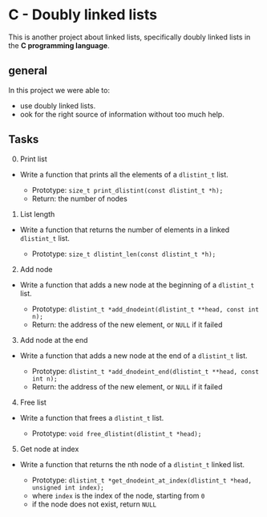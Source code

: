 # C - Doubly linked lists
This is another project about linked lists, specifically doubly linked lists in the __C programming language__.
## general
In this project we were able to:
* use doubly linked lists.
* ook for the right source of information without too much help.
## Tasks
0. Print list
* Write a function that prints all the elements of a `dlistint_t` list.

	* Prototype: `size_t print_dlistint(const dlistint_t *h);`
	* Return: the number of nodes
1. List length
* Write a function that returns the number of elements in a linked `dlistint_t` list.

	* Prototype: `size_t dlistint_len(const dlistint_t *h);`
2. Add node
* Write a function that adds a new node at the beginning of a `dlistint_t` list.

	* Prototype: `dlistint_t *add_dnodeint(dlistint_t **head, const int n);`
	* Return: the address of the new element, or `NULL` if it failed
3. Add node at the end
* Write a function that adds a new node at the end of a `dlistint_t` list.

	* Prototype: `dlistint_t *add_dnodeint_end(dlistint_t **head, const int n);`
	* Return: the address of the new element, or `NULL` if it failed
4. Free list
* Write a function that frees a `dlistint_t` list.

	* Prototype: `void free_dlistint(dlistint_t *head);`
5. Get node at index
* Write a function that returns the nth node of a `dlistint_t` linked list.

	* Prototype: `dlistint_t *get_dnodeint_at_index(dlistint_t *head, unsigned int index);`
	* where `index` is the index of the node, starting from `0`
	* if the node does not exist, return `NULL`
